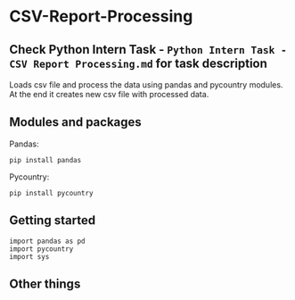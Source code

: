 # CSV-Report-Processing
## Check Python Intern Task - `Python Intern Task - CSV Report Processing.md` for task description

Loads csv file and process the data using pandas and pycountry modules. At the end it creates new csv file with processed data.

## Modules and packages

Pandas:
```
pip install pandas
```
Pycountry:
```
pip install pycountry
```
## Getting started
```
import pandas as pd
import pycountry
import sys
```
## Other things
